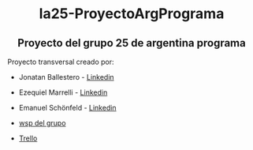 <h1 align=center> la25-ProyectoArgPrograma </h1>

<h2 align="center">Proyecto del grupo 25 de argentina programa</h2>

<p> Proyecto transversal creado por:
  
* Jonatan Ballestero - <a href="https://www.linkedin.com/in/jonballes/"> Linkedin </a>
* Ezequiel Marrelli - <a href="https://www.linkedin.com/in/ezequiel-nicolas-marrelli-a67941292/"> Linkedin </a>
* Emanuel Schönfeld - <a href="https://www.linkedin.com/in/emanuel-schonfeld-691b67257/"> Linkedin </a>

* <a href="https://chat.whatsapp.com/J48t65174nfEF8KXooaljj"> wsp del grupo </a>
* <a href="https://trello.com/b/8c3RGe3M/proyecto-arg-programa"> Trello </a>

</p>





